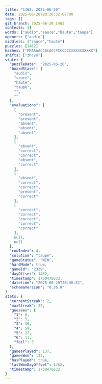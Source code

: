 ```yaml
---
title: "1462: 2025-06-20"
date: 2025-06-20T20:30:32-07:00
tags: []
git_branch: 2025-06-20_1462
contests: []
words: ["audio","sauce","haute","taupe"]
openers: ["audio"]
middlers: ["sauce","haute"]
puzzles: [1462]
hashes: ["PPAAAACCACACCPCCCCCCXXXXXXXXXX"]
shifts: ["zhcyo"]
state: {
  "puzzleDate": "2025-06-20",
  "boardState": [
    "audio",
    "sauce",
    "haute",
    "taupe",
    "",
    ""
  ],
  "evaluations": [
    [
      "present",
      "present",
      "absent",
      "absent",
      "absent"
    ],
    [
      "absent",
      "correct",
      "correct",
      "absent",
      "correct"
    ],
    [
      "absent",
      "correct",
      "correct",
      "present",
      "correct"
    ],
    [
      "correct",
      "correct",
      "correct",
      "correct",
      "correct"
    ],
    null,
    null
  ],
  "rowIndex": 4,
  "solution": "taupe",
  "gameStatus": "WIN",
  "hardMode": true,
  "gameId": "2329",
  "dayOffset": 1462,
  "timestamp": 1750476632,
  "datetime": "2025-06-20T20:30:32",
  "schemaVersion": "0.36.0"
}
stats: {
  "currentStreak": 2,
  "maxStreak": 37,
  "guesses": {
    "1": 0,
    "2": 5,
    "3": 30,
    "4": 59,
    "5": 27,
    "6": 11,
    "fail": 5
  },
  "gamesPlayed": 137,
  "gamesWon": 132,
  "hasPlayed": true,
  "lastWonDayOffset": 1462,
  "timestamp": 1750476632
}
---
```

<!-- more -->
